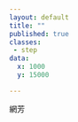 ```yaml
---
layout: default
title: ""
published: true
classes:
 - step
data:
  x: 1000
  y: 15000

---
```


網芳

